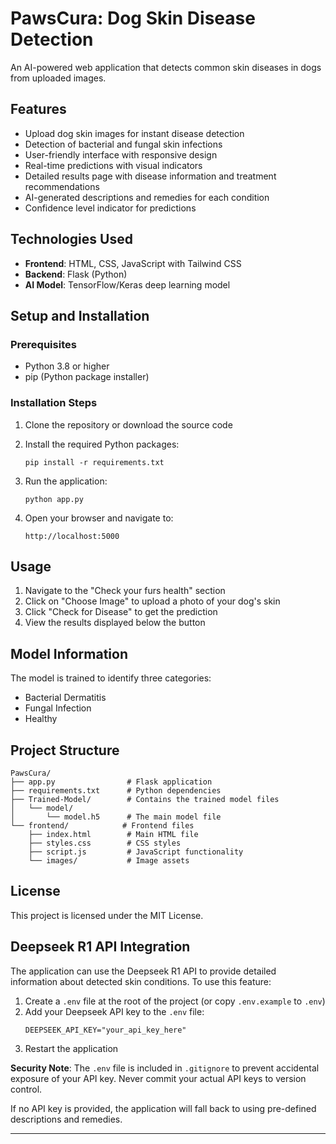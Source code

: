 # PawsCura: Dog Skin Disease Detection

An AI-powered web application that detects common skin diseases in dogs from uploaded images.

## Features

- Upload dog skin images for instant disease detection
- Detection of bacterial and fungal skin infections
- User-friendly interface with responsive design
- Real-time predictions with visual indicators
- Detailed results page with disease information and treatment recommendations
- AI-generated descriptions and remedies for each condition
- Confidence level indicator for predictions

## Technologies Used

- **Frontend**: HTML, CSS, JavaScript with Tailwind CSS
- **Backend**: Flask (Python)
- **AI Model**: TensorFlow/Keras deep learning model

## Setup and Installation

### Prerequisites

- Python 3.8 or higher
- pip (Python package installer)

### Installation Steps

1. Clone the repository or download the source code

2. Install the required Python packages:

   ```
   pip install -r requirements.txt
   ```

3. Run the application:

   ```
   python app.py
   ```

4. Open your browser and navigate to:
   ```
   http://localhost:5000
   ```

## Usage

1. Navigate to the "Check your furs health" section
2. Click on "Choose Image" to upload a photo of your dog's skin
3. Click "Check for Disease" to get the prediction
4. View the results displayed below the button

## Model Information

The model is trained to identify three categories:

- Bacterial Dermatitis
- Fungal Infection
- Healthy

## Project Structure

```
PawsCura/
├── app.py                # Flask application
├── requirements.txt      # Python dependencies
├── Trained-Model/        # Contains the trained model files
│   └── model/
│       └── model.h5      # The main model file
└── frontend/            # Frontend files
    ├── index.html        # Main HTML file
    ├── styles.css        # CSS styles
    ├── script.js         # JavaScript functionality
    └── images/           # Image assets
```

## License

This project is licensed under the MIT License.

## Deepseek R1 API Integration

The application can use the Deepseek R1 API to provide detailed information about detected skin conditions. To use this feature:

1. Create a `.env` file at the root of the project (or copy `.env.example` to `.env`)
2. Add your Deepseek API key to the `.env` file:
   ```
   DEEPSEEK_API_KEY="your_api_key_here"
   ```
3. Restart the application

**Security Note**: The `.env` file is included in `.gitignore` to prevent accidental exposure of your API key. Never commit your actual API keys to version control.

If no API key is provided, the application will fall back to using pre-defined descriptions and remedies.

---
